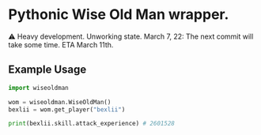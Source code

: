 # Pythonic Wise Old Man wrapper.

⚠️ Heavy development. Unworking state.
March 7, 22: The next commit will take some time. ETA March 11th.

## Example Usage

```python
import wiseoldman

wom = wiseoldman.WiseOldMan()
bexlii = wom.get_player("bexlii")

print(bexlii.skill.attack_experience) # 2601528
```
